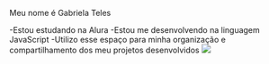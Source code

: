  Meu nome é Gabriela Teles
 
-Estou estudando na Alura
-Estou me desenvolvendo na linguagem JavaScript
-Utilizo esse espaço para minha organização e compartilhamento dos meu projetos desenvolvidos
![](https://media.giphy.com/media/kyLYXonQYYfwYDIeZl/giphy.gif?cid=790b7611anpfcnt9j5wsntk99z4i3pbjmf3kjes385dqb8mt&ep=v1_gifs_trending&rid=giphy.gif&ct=g)
